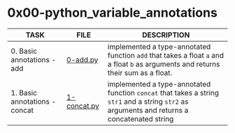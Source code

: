 # 0x00-python_variable_annotations

| TASK                          | FILE                         | DESCRIPTION                                                                                                                                  |
| ----------------------------- | ---------------------------- | -------------------------------------------------------------------------------------------------------------------------------------------- |
| 0. Basic annotations - add    | [0-add.py](./0-add.py)       | implemented a type-annotated function `add` that takes a float `a` and a float `b` as arguments and returns their sum as a float.            |
| 1. Basic annotations - concat | [1-concat.py](./1-concat.py) | implemented a type-annotated function `concat` that takes a string `str1` and a string `str2` as arguments and returns a concatenated string |
